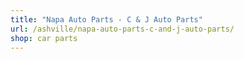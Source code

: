 ```yaml
---
title: "Napa Auto Parts - C & J Auto Parts"
url: /ashville/napa-auto-parts-c-and-j-auto-parts/
shop: car parts
---
```

